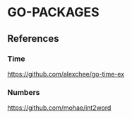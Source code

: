 # GO-PACKAGES

## References

### Time
https://github.com/alexchee/go-time-ex

### Numbers
https://github.com/mohae/int2word